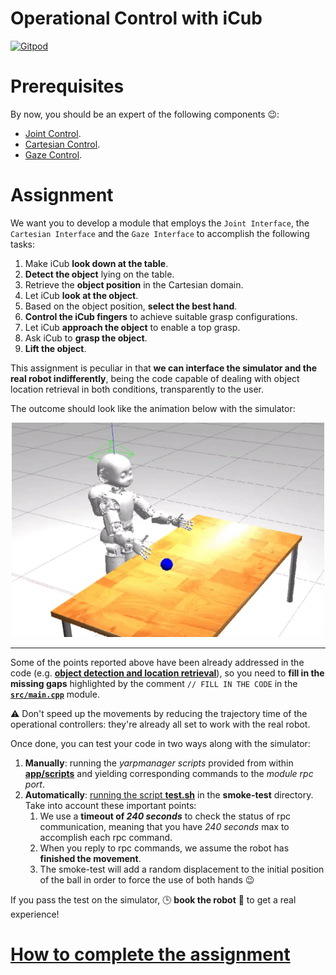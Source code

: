 Operational Control with iCub
=============================

[![Gitpod](https://gitpod.io/button/open-in-gitpod.svg)](https://gitpod.io/from-referrer)

# Prerequisites
By now, you should be an expert of the following components :wink::
- [Joint Control](http://www.icub.org/doc/icub-main/icub_motor_control_tutorial.html).
- [Cartesian Control](http://www.icub.org/doc/icub-main/icub_cartesian_interface.html).
- [Gaze Control](http://www.icub.org/doc/icub-main/icub_gaze_interface.html).

# Assignment
We want you to develop a module that employs the `Joint Interface`, the `Cartesian Interface`
and the `Gaze Interface` to accomplish the following tasks:

1. Make iCub **look down at the table**.
1. **Detect the object** lying on the table.
1. Retrieve the **object position** in the Cartesian domain.
1. Let iCub **look at the object**.
1. Based on the object position, **select the best hand**.
1. **Control the iCub fingers** to achieve suitable grasp configurations.
1. Let iCub **approach the object** to enable a top grasp.
1. Ask iCub to **grasp the object**.
1. **Lift the object**.

This assignment is peculiar in that **we can interface the simulator and the real robot indifferently**,
being the code capable of dealing with object location retrieval in both conditions, transparently to the user.

The outcome should look like the animation below with the simulator:

<p align="center">
  <img src="/assets/grasp-it.gif"/>
</p>

---

Some of the points reported above have been already addressed in the code (e.g. [**object detection and location retrieval**](./src/helpers.h#L24)),
so you need to **fill in the missing gaps** highlighted by the comment `// FILL IN THE CODE` in the [**`src/main.cpp`**](./src/main.cpp) module.

⚠ Don't speed up the movements by reducing the trajectory time of the operational controllers: they're already all set to work with the real robot.

Once done, you can test your code in two ways along with the simulator:

1. **Manually**: running the _yarpmanager scripts_ provided from within [**app/scripts**](./app/scripts) and yielding corresponding commands to the _module rpc port_.
1. **Automatically**: [running the script **test.sh**](https://github.com/vvv-school/vvv-school.github.io/blob/master/instructions/how-to-run-smoke-tests.md) in the **smoke-test** directory. Take into account these important points:
    1. We use a **timeout of _240 seconds_** to check the status of rpc communication, meaning that you have _240 seconds_ max to accomplish each rpc command.
    1. When you reply to rpc commands, we assume the robot has **finished the movement**.
    1. The smoke-test will add a random displacement to the initial position of the ball in order to force the use of both hands :wink:

If you pass the test on the simulator, 🕒 **book the robot** 🤖 to get a real experience!

# [How to complete the assignment](https://github.com/vvv-school/vvv-school.github.io/blob/master/instructions/how-to-complete-assignments.md)
